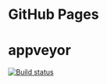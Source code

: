 # GitHub Pages



# appveyor

[![Build status](https://ci.appveyor.com/api/projects/status/u5nbb5ecfvnojbux?svg=true)](https://ci.appveyor.com/project/Anna-Edel/animations)






